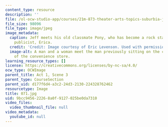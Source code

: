 ```yaml
---
content_type: resource
description: ''
file: /ol-ocw-studio-app/courses/21m-873-theater-arts-topics-suburbia-january-iap-2008/9bcc945622268a0f9127025be0da7310_071.jpg
file_size: 98096
file_type: image/jpeg
image_metadata:
  caption: Jeff meets his old classmate Pony, who has become a rock star, and Pony's
    publicist, Erica.
  credit: 'Credit: Image courtesy of Eric Levenson. Used with permission.'
  image-alt: A man and a woman meet the man previously sitting on the curb in front
    of the convenience store.
learning_resource_types: []
license: https://creativecommons.org/licenses/by-nc-sa/4.0/
ocw_type: OCWImage
parent_title: Act 1, Scene 3
parent_type: CourseSection
parent_uid: d177f6d4-a3c2-24d3-2130-224328762462
resourcetype: Image
title: 071.jpg
uid: 9bcc9456-2226-8a0f-9127-025be0da7310
video_files:
  video_thumbnail_file: null
video_metadata:
  youtube_id: null
---
```


